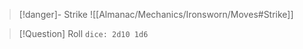 > [!danger]- Strike
> ![[Almanac/Mechanics/Ironsworn/Moves#Strike]]

> [!Question] Roll
> `dice: 2d10 1d6`